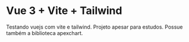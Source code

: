 # Vue 3 + Vite + Tailwind

Testando vuejs com vite e tailwind.
Projeto apesar para estudos.
Possue também a biblioteca apexchart.
